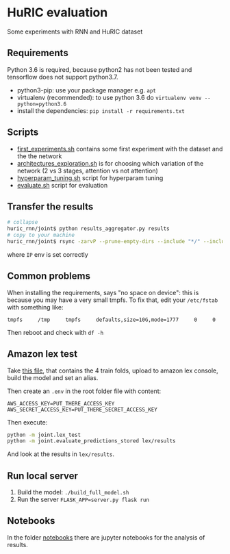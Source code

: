# HuRIC evaluation

Some experiments with RNN and HuRIC dataset

## Requirements

Python 3.6 is required, because python2 has not been tested and tensorflow does not support python3.7.

- python3-pip: use your package manager e.g. `apt`
- virtualenv (recommended): to use python 3.6 do `virtualenv venv --python=python3.6`
- install the dependencies: `pip install -r requirements.txt`

## Scripts

- [first_experiments.sh](first_experiment.sh) contains some first experiment with the dataset and the the network
- [architectures_exploration.sh](architectures_exploration.sh) is for choosing which variation of the network (2 vs 3 stages, attention vs not attention)
- [hyperparam_tuning.sh](hyperparam_tuning.sh) script for hyperparam tuning
- [evaluate.sh](evaluate.sh) script for evaluation

## Transfer the results

```bash
# collapse
huric_rnn/joint$ python results_aggregator.py results
# copy to your machine
huric_rnn/joint$ rsync -zarvP --prune-empty-dirs --include "*/" --include "*.png" --include "aggregated.json" --include "history_full.json" --exclude "*" martino.mensio@$IP:/home/martino.mensio/huric_rnn/joint/results results/google_cloud
```
where `IP` env is set correctly

## Common problems

When installing the requirements, says "no space on device": this is because you may have a very small tmpfs. To fix that, edit your `/etc/fstab` with something like:

```
tmpfs     /tmp     tmpfs     defaults,size=10G,mode=1777     0     0
```

Then reboot and check with `df -h`

## Amazon lex test

Take [this file](data/huric_eb/modern/amazon/lexTrainBot.json.zip), that contains the 4 train folds, upload to amazon lex console, build the model and set an alias.

Then create an `.env` in the root folder file with content:
```
AWS_ACCESS_KEY=PUT_THERE_ACCESS_KEY
AWS_SECRET_ACCESS_KEY=PUT_THERE_SECRET_ACCESS_KEY
```

Then execute:

```bash
python -m joint.lex_test
python -m joint.evaluate_predictions_stored lex/results
```

And look at the results in `lex/results`.

## Run local server

1. Build the model: `./build_full_model.sh`
2. Run the server `FLASK_APP=server.py flask run`

## Notebooks

In the folder [notebooks](notebooks) there are jupyter notebooks for the analysis of results.
